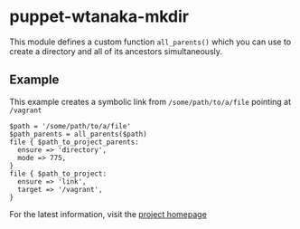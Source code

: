 puppet-wtanaka-mkdir
====================

This module defines a custom function `all_parents()` which you can
use to create a directory and all of its ancestors simultaneously.

Example
-------

This example creates a symbolic link from `/some/path/to/a/file`
pointing at `/vagrant`

    $path = '/some/path/to/a/file'
    $path_parents = all_parents($path) 
    file { $path_to_project_parents:
      ensure => 'directory',
      mode => 775,
    }
    file { $path_to_project:
      ensure => 'link',
      target => '/vagrant',
    }

For the latest information, visit the 
[project homepage](http://wtanaka.com/puppet-wtanaka-mkdir)
